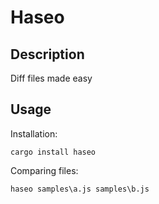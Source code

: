 # Haseo

## Description

Diff files made easy

## Usage

Installation:

```
cargo install haseo
```

Comparing files:

```
haseo samples\a.js samples\b.js
```